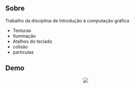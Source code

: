 ## Sobre

Trabalho da disciplina de Introdução à computação gráfica

- Texturas
- Iluminação
- Atalhos do teclado
- colisão
- partículas


## Demo

<p align="center">
  <img src="https://user-images.githubusercontent.com/34286800/119206949-8ffdb280-ba6a-11eb-84cc-9edde9d9b599.gif">
</p>
